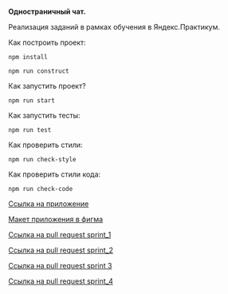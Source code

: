**Одностраничный чат.**

Реализация заданий в рамках обучения в Яндекс.Практикум.

Как построить проект:

`npm install`

`npm run construct`

Как запустить проект?

`npm run start`

Как запустить тесты:

`npm run test`

Как проверить стили:

`npm run check-style`

Как проверить стили кода:

`npm run check-code`


[Ссылка на приложение](https://immense-everglades-42065.herokuapp.com)

[Макет приложения в фигма](https://www.figma.com/file/GDwYFow0I1r3vZqKhDDVSz/YandexParcticumChat?node-id=0%3A1)

[Ссылка на pull request sprint_1](https://github.com/iliya132/middle.messenger.praktikum.yandex/pull/1)

[Ссылка на pull request sprint_2](https://github.com/iliya132/middle.messenger.praktikum.yandex/pull/3)

[Ссылка на pull request sprint 3](https://github.com/iliya132/middle.messenger.praktikum.yandex/pull/9)

[Ссылка на pull request sprint_4](https://github.com/iliya132/middle.messenger.praktikum.yandex/pull/14)
